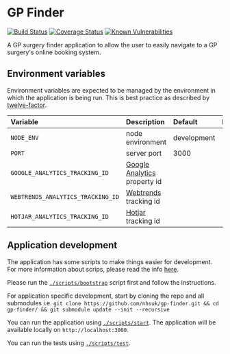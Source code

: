 # GP Finder

[![Build Status](https://travis-ci.org/nhsuk/gp-finder.svg?branch=master)](https://travis-ci.org/nhsuk/gp-finder)
[![Coverage Status](https://coveralls.io/repos/github/nhsuk/gp-finder/badge.svg?branch=master)](https://coveralls.io/github/nhsuk/gp-finder?branch=master)
[![Known Vulnerabilities](https://snyk.io/test/github/nhsuk/gp-finder/badge.svg)](https://snyk.io/test/github/nhsuk/gp-finder)

A GP surgery finder application to allow the user to easily navigate to a GP surgery's online booking system.

## Environment variables

Environment variables are expected to be managed by the environment in which
the application is being run. This is best practice as described by
[twelve-factor](https://12factor.net/config).

| Variable                         | Description                                                        | Default      | Required        |
|:---------------------------------|:-------------------------------------------------------------------|:-------------|-----------------|
| `NODE_ENV`                       | node environment                                                   | development  |                 |
| `PORT`                           | server port                                                        | 3000         |                 |
| `GOOGLE_ANALYTICS_TRACKING_ID`   | [Google Analytics](https://www.google.co.uk/analytics) property id |              |                 |
| `WEBTRENDS_ANALYTICS_TRACKING_ID`| [Webtrends](https://www.webtrends.com/) tracking id                |              |                 |
| `HOTJAR_ANALYTICS_TRACKING_ID`   | [Hotjar](https://www.hotjar.com/) tracking id                      |              |                 |

## Application development

The application has some scripts to make things easier for development. For more information about scrips, please read 
the info [here](scripts/README.md).

Please run the [`./scripts/bootstrap`](scripts/bootstrap) script first and follow the instructions.

For application specific development, start by cloning the repo and all submodules 
i.e. `git clone https://github.com/nhsuk/gp-finder.git && cd gp-finder/ && git submodule update --init --recursive`

You can run the application using [`./scripts/start`](scripts/start). 
The application will be available locally on `http://localhost:3000`.

You can run the tests using [`./scripts/test`](scripts/test).
